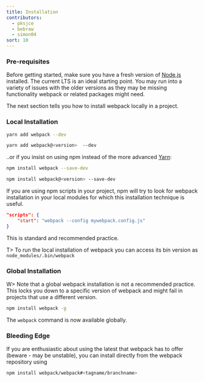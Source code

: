 ```yaml
---
title: Installation
contributors:
  - pksjce
  - bebraw
  - simon04
sort: 10
---
```


### Pre-requisites

Before getting started, make sure you have a fresh version of [Node.js](https://nodejs.org/en/) installed. The current LTS is an ideal starting point. You may run into a variety of issues with the older versions as they may be missing functionality webpack or related packages might need.

The next section tells you how to install webpack locally in a project.

### Local Installation

``` bash
yarn add webpack --dev

yarn add webpack@<version>  --dev
```

..or if you insist on using npm instead of the more advanced [Yarn](https://yarnpkg.com):

``` bash
npm install webpack --save-dev

npm install webpack@<version> --save-dev
```

If you are using npm scripts in your project, npm will try to look for webpack installation in your local modules for which this installation technique is useful.

```json
"scripts": {
	"start": "webpack --config mywebpack.config.js"
}
```

This is standard and recommended practice.

T> To run the local installation of webpack you can access its bin version as `node_modules/.bin/webpack`


### Global Installation

W> Note that a global webpack installation is not a recommended practice. This locks you down to a specific version of webpack and might fail in projects that use a different version.

``` bash
npm install webpack -g
```

The `webpack` command is now available globally.


### Bleeding Edge

If you are enthusiastic about using the latest that webpack has to offer (beware - may be unstable), you can install directly from the webpack repository using

``` bash
npm install webpack/webpack#<tagname/branchname>
```
